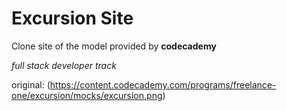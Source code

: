 # Excursion Site
Clone site of the model provided by **codecademy**

*full stack developer track*

original:
(https://content.codecademy.com/programs/freelance-one/excursion/mocks/excursion.png)
